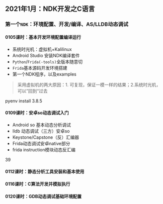 ## 2021年1月：NDK开发之C语言

### 第一个`NDK`：环境配置、开发/编译、AS/LLDB动态调试

#### 0105课时：基本开发环境配置编译运行

- 系统时光机：虚拟机+Kalilinux
- Android Studio 安装NDK编译套件
- `Python`/`Frida(-tools)`全版本随意切
- `Frida`基本源码开发环境搭建
- 第一个NDK程序，以及examples

> 采用虚拟机的两大原因：1. 可复现，保证一模一样的结果；2.系统时光机，可以”回到“过去

pyenv install 3.8.5

#### 0109课时：安卓so动态调试入门

- Android so 基本动态分析调试
- lldb 动态调试（三方）安卓so
- Keystone/Capstone（反）汇编器
- Frida动态调试安卓native部分
- frida instruction模块动态反汇编

39

#### 0112课时：静态分析工具安装和基本使用



#### 0116课时：C算法开发并模拟执行



#### 0120课时：GDB动态调试基础环境配置

